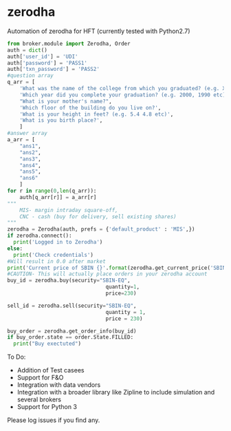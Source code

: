 # zerodha
Automation of zerodha for HFT (currently tested with Python2.7)
```python
from broker.module import Zerodha, Order
auth = dict()
auth['user_id'] = 'UDI'
auth['password'] = 'PASS1'
auth['txn_password'] = 'PASS2'
#question array
q_arr = [
    'What was the name of the college from which you graduated? (e.g. Xavier, Symbosis etc)',
    'Which year did you complete your graduation? (e.g. 2000, 1990 etc)',
    "What is your mother's name?",
    'Which floor of the building do you live on?',
    'What is your height in feet? (e.g. 5.4 4.8 etc)',
    'What is you birth place?',
    ]
#answer array
a_arr = [
    "ans1",
    "ans2",
    "ans3",
    "ans4",
    "ans5",
    "ans6"
    ]
for r in range(0,len(q_arr)):
    auth[q_arr[r]] = a_arr[r]
"""
    MIS- margin intraday square-off, 
    CNC - cash (buy for delivery, sell existing shares)
"""
zerodha = Zerodha(auth, prefs = {'default_product' : 'MIS',})
if zerodha.connect():
  print('Logged in to Zerodha')
else:
  print('Check credentials')
#Will result in 0.0 after market
print('Current price of SBIN {}'.format(zerodha.get_current_price('SBIN')))
#CAUTION- This will actually place orders in your zerodha account
buy_id = zerodha.buy(security="SBIN-EQ",
                                quantity=1,
                                price=230)

sell_id = zerodha.sell(security="SBIN-EQ",
                                quantity = 1,
                                price = 230)

buy_order = zerodha.get_order_info(buy_id)
if buy_order.state == order.State.FILLED:
  print("Buy exectuted")
```

To Do:
- Addition of Test casees
- Support for F&O
- Integration with data vendors
- Integration with a broader library like Zipline to include simulation and several brokers
- Support for Python 3

Please log issues  if you find any.

